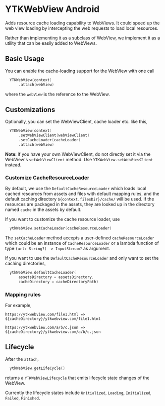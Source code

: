 # YTKWebView Android

Adds resource cache loading capability to WebViews. It could speed up the web
view loading by intercepting the web requests to load local resources.

Rather than implementing it as a subclass of WebView, we implement it as a
utility that can be easily added to WebViews.

## Basic Usage

You can enable the cache-loading support for the WebView with one call

```kotlin
  YTKWebView(context)
      .attach(webView)
```

where the `webView` is the reference to the WebView.

## Customizations

Optionally, you can set the WebViewClient, cache loader etc. like this,

```kotlin
  YTKWebView(context)
      .setWebViewClient(webViewClient)
      .setCacheLoader(cacheLoader)
      .attach(webView)
```

**Note**: If you have your own WebViewClient, do not directly set it via the
WebView's `setWebViewClient` method. Use `YTKWebView.setWebViewClient`
instead.

### Customize CacheResourceLoader

By default, we use the `DefaultCacheResourceLoader` which loads local cached
resources from assets and files with default mapping rules, and the default
caching directory `${context.filesDir}/cache/` will be used.
If the resources are packaged in the assets, they are looked up in
the directory named `cache` in the assets by default.

If you want to customize the cache resource loader, use

```kotlin
  ytkWebView.setCacheLoader(cacheResourceLoader)
```

The `setCacheLoader` method accepts a user-defined `cacheResourceLoader` which
could be an instance of `CacheResourceLoader` or a lambda function
of type `(url: String?) -> InputStream?` as argument.

If you want to use the `DefaultCacheResourceLoader` and only want to set
the caching directories,

```kotlin
  ytkWebView.defaultCacheLoader(
      assetsDirectory = assetsDirectory,
      cacheDirectory = cacheDirectoryPath)
```

### Mapping rules

For example,

```
https://ytkwebview.com/file1.html => ${cacheDirectory}/ytkwebview.com/file1.html

https://ytkwebview.com/a/b/c.json => ${cacheDirectory}/ytkwebview.com/a/b/c.json
```

## Lifecycle

After the `attach`,

```kotlin
  ytkWebView.getLifeCycle()
```

returns a `YTKWebViewLifecycle` that emits lifecycle state changes of the WebView.

Currently the lifecycle states include `Unitialized`, `Loading`, `Initialized`,
`Failed`, `Finished`.

